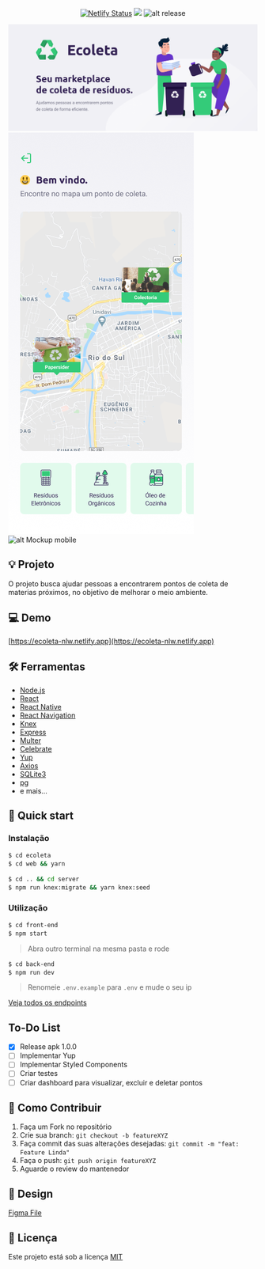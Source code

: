 <div align="center">

[![Netlify Status](https://api.netlify.com/api/v1/badges/a8ddc86c-21de-453d-b903-aeaa32d2185d/deploy-status)](https://app.netlify.com/sites/ecoleta-nlw/deploys) ![](https://img.shields.io/badge/nextlevelweek-1.0-blueviolet?style=flat-square) ![alt release](https://img.shields.io/github/v/release/jeferson-sb/ecoleta?style=flat-square)

</div>

![alt Mockup frontend](assets/banner.png)
<br>
![alt Mockup mobile](assets/home-mobile.png)![alt Mockup mobile](assets/detalhes-mobile.svg)

## 💡 Projeto

O projeto busca ajudar pessoas a encontrarem pontos de coleta de materias próximos, no objetivo de melhorar o meio ambiente.

## 💻 Demo

[https://ecoleta-nlw.netlify.app](https://ecoleta-nlw.netlify.app)

## 🛠️ Ferramentas

- [Node.js](https://nodejs.org/en/docs/)
- [React](https://reactjs.org/)
- [React Native](http://reactnative.dev/)
- [React Navigation](https://reactnavigation.org/)
- [Knex](http://knexjs.org/)
- [Express](http://expressjs.com/)
- [Multer](https://www.npmjs.com/search?q=multer)
- [Celebrate](https://www.npmjs.com/package/celebrate)
- [Yup](https://www.npmjs.com/package/yup)
- [Axios](https://www.npmjs.com/package/axios)
- [SQLite3](https://www.npmjs.com/package/sqlite3)
- [pg](https://www.npmjs.com/package/pg)
- e mais...

## 🚀 Quick start

### Instalação

```bash
$ cd ecoleta
$ cd web && yarn
```

```bash
$ cd .. && cd server
$ npm run knex:migrate && yarn knex:seed
```

### Utilização

```bash
$ cd front-end
$ npm start
```

> Abra outro terminal na mesma pasta e rode

```bash
$ cd back-end
$ npm run dev
```

> Renomeie `.env.example` para `.env` e mude o seu ip

[Veja todos os endpoints](./server/README.md)

## To-Do List

- [x] Release apk 1.0.0
- [ ] Implementar Yup
- [ ] Implementar Styled Components
- [ ] Criar testes
- [ ] Criar dashboard para visualizar, excluir e deletar pontos

## 🤝 Como Contribuir

1. Faça um Fork no repositório
2. Crie sua branch: `git checkout -b featureXYZ`
3. Faça commit das suas alterações desejadas: `git commit -m "feat: Feature Linda"`
4. Faça o push: `git push origin featureXYZ`
5. Aguarde o review do mantenedor

## 💅 Design

[Figma File](https://www.figma.com/file/1SxgOMojOB2zYT0Mdk28lB/Ecoleta)

## 📝 Licença

Este projeto está sob a licença [MIT](https://github.com/fernandovalenca/ecoleta/blob/master/LICENSE)
